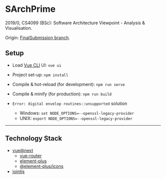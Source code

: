# SArchPrime

2019/0, CS4099 (BSc): Software Architecture Viewpoint - Analysis & Visualisation.

Origin: [FinalSubmission branch](https://github.com/El15ande/CS4099_SArchPrime/tree/FinalSubmission).

## Setup

- Load [Vue CLI](https://cli.vuejs.org/) UI: `vue ui`
- Project set-up: `npm install`
- Compile & hot-reload (for development): `npm run serve`
- Compile & minify (for production): `npm run build`

- `Error: digital envelop routines::unsupported` solution
    - Windows: `set NODE_OPTIONS=--openssl-legacy-provider`
    - UNIX: `export NODE_OPTIONS=--openssl-legacy-provider`

---

## Technology Stack

- [vue@next](https://v3.vuejs.org/)
    - [vue-router](https://router.vuejs.org/)
    - [element-plus](https://element-plus.org/)
    - [@element-plus/icons](https://element-plus.org/en-US/component/icon.html)
- [jointjs](https://www.jointjs.com/)